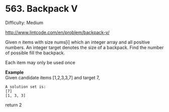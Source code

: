 # 563. Backpack V

Difficulty: Medium

http://www.lintcode.com/en/problem/backpack-v/

Given n items with size nums[i] which an integer array and all positive numbers. An integer target denotes the size of a backpack. Find the number of possible fill the backpack.

Each item may only be used once

**Example**  
Given candidate items [1,2,3,3,7] and target 7,
```
A solution set is: 
[7]
[1, 3, 3]
```
return 2
